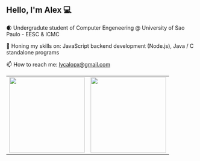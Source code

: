 ## Hello, I'm Alex 💻

🌒 Undergradute student of Computer Engeneering @ University of Sao Paulo - EESC & ICMC

🔭 Honing my skills on: JavaScript backend development (Node.js), Java / C standalone programs

📫 How to reach me: lycalopx@gmail.com

<table>
  <tr>
    <td><img src="https://github-readme-stats.vercel.app/api?username=LycalopX&show_icons=true&theme=radical" height="200"/></td>
    <td><img src="https://github-readme-stats.vercel.app/api/top-langs/?username=LycalopX&layout=compact&theme=radical" height="200"/></td>
  </tr>
</table>



